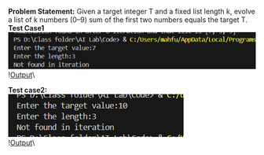 **Problem Statement:** Given a target integer T and a fixed list length k, evolve a list of k numbers (0–9) sum of the first two numbers equals the target T.\
**Test Case1**\
![Output](Screenshot/testcase1.png)\
\![Output](Screenshot/testcase1_.png)\

**Test case2:**\
![Output](Screenshot/testcase2_.png)\
\![Output](Screenshot/testcase2.png)\


